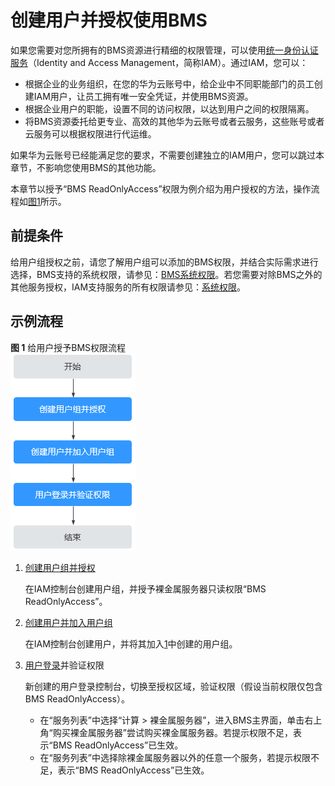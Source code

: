 # 创建用户并授权使用BMS<a name="bms_umn_0056"></a>

如果您需要对您所拥有的BMS资源进行精细的权限管理，可以使用[统一身份认证服务](https://support.huaweicloud.com/usermanual-iam/iam_01_0001.html)（Identity and Access Management，简称IAM）。通过IAM，您可以：

-   根据企业的业务组织，在您的华为云账号中，给企业中不同职能部门的员工创建IAM用户，让员工拥有唯一安全凭证，并使用BMS资源。
-   根据企业用户的职能，设置不同的访问权限，以达到用户之间的权限隔离。
-   将BMS资源委托给更专业、高效的其他华为云账号或者云服务，这些账号或者云服务可以根据权限进行代运维。

如果华为云账号已经能满足您的要求，不需要创建独立的IAM用户，您可以跳过本章节，不影响您使用BMS的其他功能。

本章节以授予“BMS ReadOnlyAccess”权限为例介绍为用户授权的方法，操作流程如[图1](#fig5293113815405)所示。

## 前提条件<a name="section16471332171420"></a>

给用户组授权之前，请您了解用户组可以添加的BMS权限，并结合实际需求进行选择，BMS支持的系统权限，请参见：[BMS系统权限](https://support.huaweicloud.com/productdesc-bms/bms_pd_0011.html)。若您需要对除BMS之外的其他服务授权，IAM支持服务的所有权限请参见：[系统权限](https://support.huaweicloud.com/usermanual-permissions/iam_01_0001.html)。

## 示例流程<a name="section617655112114"></a>

**图 1**  给用户授予BMS权限流程<a name="fig5293113815405"></a>  
![](figures/给用户授予BMS权限流程.png "给用户授予BMS权限流程")

1.  <a name="li539812235120"></a>[创建用户组并授权](https://support.huaweicloud.com/usermanual-iam/iam_03_0001.html)

    在IAM控制台创建用户组，并授予裸金属服务器只读权限“BMS ReadOnlyAccess”。

2.  [创建用户并加入用户组](https://support.huaweicloud.com/usermanual-iam/iam_02_0001.html)

    在IAM控制台创建用户，并将其加入[1](#li539812235120)中创建的用户组。

3.  [用户登录](https://support.huaweicloud.com/usermanual-iam/iam_01_0552.html)并验证权限

    新创建的用户登录控制台，切换至授权区域，验证权限（假设当前权限仅包含BMS ReadOnlyAccess）。

    -   在“服务列表”中选择“计算 \> 裸金属服务器”，进入BMS主界面，单击右上角“购买裸金属服务器”尝试购买裸金属服务器。若提示权限不足，表示“BMS ReadOnlyAccess”已生效。
    -   在“服务列表”中选择除裸金属服务器以外的任意一个服务，若提示权限不足，表示“BMS ReadOnlyAccess”已生效。



